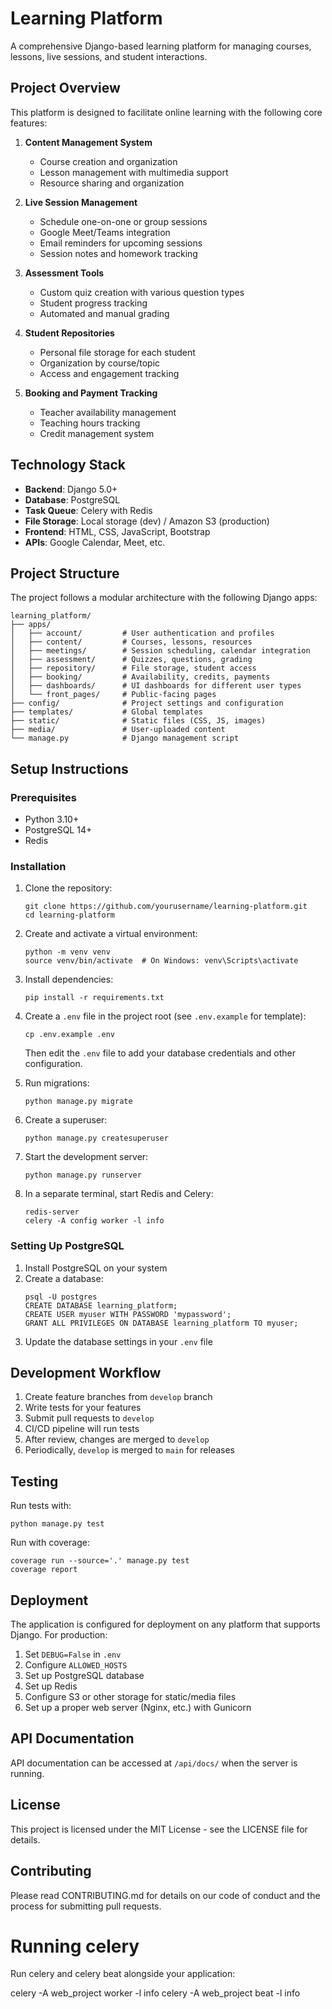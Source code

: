 # Learning Platform

A comprehensive Django-based learning platform for managing courses, lessons, live sessions, and student interactions.

## Project Overview

This platform is designed to facilitate online learning with the following core features:

1. **Content Management System**
   - Course creation and organization
   - Lesson management with multimedia support
   - Resource sharing and organization

2. **Live Session Management**
   - Schedule one-on-one or group sessions
   - Google Meet/Teams integration
   - Email reminders for upcoming sessions
   - Session notes and homework tracking

3. **Assessment Tools**
   - Custom quiz creation with various question types
   - Student progress tracking
   - Automated and manual grading

4. **Student Repositories**
   - Personal file storage for each student
   - Organization by course/topic
   - Access and engagement tracking

5. **Booking and Payment Tracking**
   - Teacher availability management
   - Teaching hours tracking
   - Credit management system

## Technology Stack

- **Backend**: Django 5.0+
- **Database**: PostgreSQL
- **Task Queue**: Celery with Redis
- **File Storage**: Local storage (dev) / Amazon S3 (production)
- **Frontend**: HTML, CSS, JavaScript, Bootstrap
- **APIs**: Google Calendar, Meet, etc.

## Project Structure

The project follows a modular architecture with the following Django apps:

```
learning_platform/
├── apps/
│   ├── account/         # User authentication and profiles
│   ├── content/         # Courses, lessons, resources
│   ├── meetings/        # Session scheduling, calendar integration
│   ├── assessment/      # Quizzes, questions, grading
│   ├── repository/      # File storage, student access
│   ├── booking/         # Availability, credits, payments
│   ├── dashboards/      # UI dashboards for different user types
│   └── front_pages/     # Public-facing pages
├── config/              # Project settings and configuration
├── templates/           # Global templates
├── static/              # Static files (CSS, JS, images)
├── media/               # User-uploaded content
└── manage.py            # Django management script
```

## Setup Instructions

### Prerequisites

- Python 3.10+
- PostgreSQL 14+
- Redis

### Installation

1. Clone the repository:
   ```
   git clone https://github.com/yourusername/learning-platform.git
   cd learning-platform
   ```

2. Create and activate a virtual environment:
   ```
   python -m venv venv
   source venv/bin/activate  # On Windows: venv\Scripts\activate
   ```

3. Install dependencies:
   ```
   pip install -r requirements.txt
   ```

4. Create a `.env` file in the project root (see `.env.example` for template):
   ```
   cp .env.example .env
   ```
   Then edit the `.env` file to add your database credentials and other configuration.

5. Run migrations:
   ```
   python manage.py migrate
   ```

6. Create a superuser:
   ```
   python manage.py createsuperuser
   ```

7. Start the development server:
   ```
   python manage.py runserver
   ```

8. In a separate terminal, start Redis and Celery:
   ```
   redis-server
   celery -A config worker -l info
   ```

### Setting Up PostgreSQL

1. Install PostgreSQL on your system
2. Create a database:
   ```
   psql -U postgres
   CREATE DATABASE learning_platform;
   CREATE USER myuser WITH PASSWORD 'mypassword';
   GRANT ALL PRIVILEGES ON DATABASE learning_platform TO myuser;
   ```
3. Update the database settings in your `.env` file

## Development Workflow

1. Create feature branches from `develop` branch
2. Write tests for your features
3. Submit pull requests to `develop`
4. CI/CD pipeline will run tests
5. After review, changes are merged to `develop`
6. Periodically, `develop` is merged to `main` for releases

## Testing

Run tests with:
```
python manage.py test
```

Run with coverage:
```
coverage run --source='.' manage.py test
coverage report
```

## Deployment

The application is configured for deployment on any platform that supports Django. For production:

1. Set `DEBUG=False` in `.env`
2. Configure `ALLOWED_HOSTS`
3. Set up PostgreSQL database
4. Set up Redis
5. Configure S3 or other storage for static/media files
6. Set up a proper web server (Nginx, etc.) with Gunicorn

## API Documentation

API documentation can be accessed at `/api/docs/` when the server is running.

## License

This project is licensed under the MIT License - see the LICENSE file for details.

## Contributing

Please read CONTRIBUTING.md for details on our code of conduct and the process for submitting pull requests.




# Running celery
Run celery and celery beat alongside your application:

celery -A web_project worker -l info
celery -A web_project beat -l info